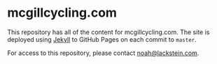 # mcgillcycling.com

This repository has all of the content for mcgillcycling.com. The site is deployed using [Jekyll](https://jekyllrb.com/)
to GitHub Pages on each commit to `master`.

For access to this repository, please contact noah@lackstein.com.
